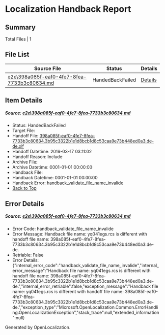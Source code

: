 # <a name='report-top'></a> Localization Handback Report

## Summary
 Total Files | 1

## File List
 Source File | Status | Details 
 ----------- | ------ | ------- 
 [e2e\398a085f-eaf0-4fe7-8fea-7733b3c80634.md](https://github.com/OpenLocalizationTest/oltest/blob/b158c8224484e0020da6166f9bc31d428b838849/e2e/398a085f-eaf0-4fe7-8fea-7733b3c80634.md) | HandedBackFailed | [Details](#a77999e170ad000cad7c59f91212099fe0aa53cc2)

## Item Details
##### <a name='a77999e170ad000cad7c59f91212099fe0aa53cc2'></a> Source: [e2e\398a085f-eaf0-4fe7-8fea-7733b3c80634.md](https://github.com/OpenLocalizationTest/oltest/blob/b158c8224484e0020da6166f9bc31d428b838849/e2e/398a085f-eaf0-4fe7-8fea-7733b3c80634.md)
* Status: HandedBackFailed
* Target File: 
* Handoff File: [398a085f-eaf0-4fe7-8fea-7733b3c80634.3b95c3322b1e1d8bcb1d8c53caa9e73b448ed0a3.de-de.xlf](https://github.com/OpenLocalizationTestOrg/olhandoff/blob/9a7785098e8aa7662092a0850b5b134d2695af3f/ol-handoff/OpenLocalizationTestOrg/oltest.de-de/xinjiang/ht/398a085f-eaf0-4fe7-8fea-7733b3c80634.3b95c3322b1e1d8bcb1d8c53caa9e73b448ed0a3.de-de.xlf)
* Handoff Datetime: 2016-03-17 03:11:02
* Handoff Reason: Include
* Archive File: 
* Archive Datetime: 0001-01-01 00:00:00
* Handback File: 
* Handback Datetime: 0001-01-01 00:00:00
* Handback Error: [handback_validate_file_name_invalide](#a77999e170ad000cad7c59f91212099fe0aa53cc2handback_validate_file_name_invalide)
* [Back to Top](#report-top)


## Error Details
##### <a name='a77999e170ad000cad7c59f91212099fe0aa53cc2handback_validate_file_name_invalide'></a> Source: [e2e\398a085f-eaf0-4fe7-8fea-7733b3c80634.md](#a77999e170ad000cad7c59f91212099fe0aa53cc2)
* Error Code: handback_validate_file_name_invalide
* Error Message: Handback file name: yq041egs.rcs is different with handoff file name: 398a085f-eaf0-4fe7-8fea-7733b3c80634.3b95c3322b1e1d8bcb1d8c53caa9e73b448ed0a3.de-de.
* Retriable: False
* Error Details: {"internal_error_code":"handback_validate_file_name_invalide","internal_error_message":"Handback file name: yq041egs.rcs is different with handoff file name: 398a085f-eaf0-4fe7-8fea-7733b3c80634.3b95c3322b1e1d8bcb1d8c53caa9e73b448ed0a3.de-de.","internal_error_retriable":false,"exception_message":"Handback file name: yq041egs.rcs is different with handoff file name: 398a085f-eaf0-4fe7-8fea-7733b3c80634.3b95c3322b1e1d8bcb1d8c53caa9e73b448ed0a3.de-de.","exception_type":"Microsoft.OpenLocalization.Common.ErrorHandling.OpenLocalizationException","stack_trace":null,"extended_information":null}


Generated by OpenLocalization.
